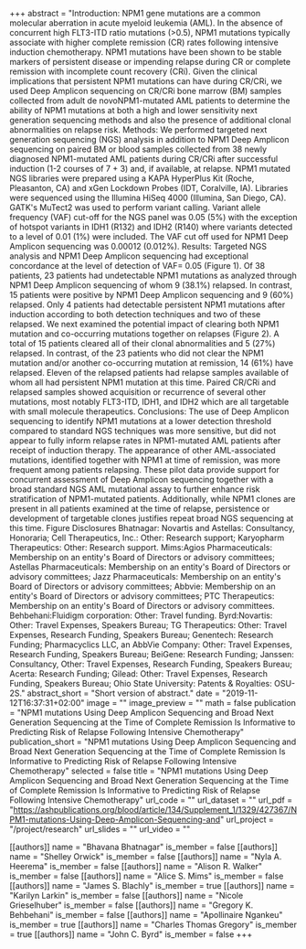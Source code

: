 +++
abstract = "Introduction: NPM1 gene mutations are a common molecular aberration in acute myeloid leukemia (AML). In the absence of concurrent high FLT3-ITD ratio mutations (>0.5), NPM1 mutations typically associate with higher complete remission (CR) rates following intensive induction chemotherapy. NPM1 mutations have been shown to be stable markers of persistent disease or impending relapse during CR or complete remission with incomplete count recovery (CRi). Given the clinical implications that persistent NPM1 mutations can have during CR/CRi, we used Deep Amplicon sequencing on CR/CRi bone marrow (BM) samples collected from adult de novoNPM1-mutated AML patients to determine the ability of NPM1 mutations at both a high and lower sensitivity next generation sequencing methods and also the presence of additional clonal abnormalities on relapse risk. Methods: We performed targeted next generation sequencing (NGS) analysis in addition to NPM1 Deep Amplicon sequencing on paired BM or blood samples collected from 38 newly diagnosed NPM1-mutated AML patients during CR/CRi after successful induction (1-2 courses of 7 + 3) and, if available, at relapse. NPM1 mutated NGS libraries were prepared using a KAPA HyperPlus Kit (Roche, Pleasanton, CA) and xGen Lockdown Probes (IDT, Coralville, IA). Libraries were sequenced using the Illumina HiSeq 4000 (Illumina, San Diego, CA). GATK's MuTect2 was used to perform variant calling. Variant allele frequency (VAF) cut-off for the NGS panel was 0.05 (5%) with the exception of hotspot variants in IDH1 (R132) and IDH2 (R140) where variants detected to a level of 0.01 (1%) were included. The VAF cut off used for NPM1 Deep Amplicon sequencing was 0.00012 (0.012%). Results: Targeted NGS analysis and NPM1 Deep Amplicon sequencing had exceptional concordance at the level of detection of VAF= 0.05 (Figure 1). Of 38 patients, 23 patients had undetectable NPM1 mutations as analyzed through NPM1 Deep Amplicon sequencing of whom 9 (38.1%) relapsed. In contrast, 15 patients were positive by NPM1 Deep Amplicon sequencing and 9 (60%) relapsed. Only 4 patients had detectable persistent NPM1 mutations after induction according to both detection techniques and two of these relapsed. We next examined the potential impact of clearing both NPM1 mutation and co-occurring mutations together on relapses (Figure 2). A total of 15 patients cleared all of their clonal abnormalities and 5 (27%) relapsed. In contrast, of the 23 patients who did not clear the NPM1 mutation and/or another co-occurring mutation at remission, 14 (61%) have relapsed. Eleven of the relapsed patients had relapse samples available of whom all had persistent NPM1 mutation at this time. Paired CR/CRi and relapsed samples showed acquisition or recurrence of several other mutations, most notably FLT3-ITD, IDH1, and IDH2 which are all targetable with small molecule therapeutics. Conclusions: The use of Deep Amplicon sequencing to identify NPM1 mutations at a lower detection threshold compared to standard NGS techniques was more sensitive, but did not appear to fully inform relapse rates in NPM1-mutated AML patients after receipt of induction therapy. The appearance of other AML-associated mutations, identified together with NPM1 at time of remission, was more frequent among patients relapsing. These pilot data provide support for concurrent assessment of Deep Amplicon sequencing together with a broad standard NGS AML mutational assay to further enhance risk stratification of NPM1-mutated patients. Additionally, while NPM1 clones are present in all patients examined at the time of relapse, persistence or development of targetable clones justifies repeat broad NGS sequencing at this time. Figure Disclosures Bhatnagar: Novartis and Astellas: Consultancy, Honoraria; Cell Therapeutics, Inc.: Other: Research support; Karyopharm Therapeutics: Other: Research support. Mims:Agios Pharmaceuticals: Membership on an entity's Board of Directors or advisory committees; Astellas Pharmaceuticals: Membership on an entity's Board of Directors or advisory committees; Jazz Pharmaceuticals: Membership on an entity's Board of Directors or advisory committees; Abbvie: Membership on an entity's Board of Directors or advisory committees; PTC Therapeutics: Membership on an entity's Board of Directors or advisory committees. Behbehani:Fluidigm corporation: Other: Travel funding. Byrd:Novartis: Other: Travel Expenses, Speakers Bureau; TG Therapeutics: Other: Travel Expenses, Research Funding, Speakers Bureau; Genentech: Research Funding; Pharmacyclics LLC, an AbbVie Company: Other: Travel Expenses, Research Funding, Speakers Bureau; BeiGene: Research Funding; Janssen: Consultancy, Other: Travel Expenses, Research Funding, Speakers Bureau; Acerta: Research Funding; Gilead: Other: Travel Expenses, Research Funding, Speakers Bureau; Ohio State University: Patents & Royalties: OSU-2S."
abstract_short = "Short version of abstract."
date = "2019-11-12T16:37:31+02:00"
image = ""
image_preview = ""
math = false
publication = "NPM1 mutations Using Deep Amplicon Sequencing and Broad Next Generation Sequencing at the Time of Complete Remission Is Informative to Predicting Risk of Relapse Following Intensive Chemotherapy"
publication_short = "NPM1 mutations Using Deep Amplicon Sequencing and Broad Next Generation Sequencing at the Time of Complete Remission Is Informative to Predicting Risk of Relapse Following Intensive Chemotherapy"
selected = false
title = "NPM1 mutations Using Deep Amplicon Sequencing and Broad Next Generation Sequencing at the Time of Complete Remission Is Informative to Predicting Risk of Relapse Following Intensive Chemotherapy"
url_code = ""
url_dataset = ""
url_pdf = "https://ashpublications.org/blood/article/134/Supplement_1/1329/427367/NPM1-mutations-Using-Deep-Amplicon-Sequencing-and"
url_project = "/project/research"
url_slides = ""
url_video = ""

[[authors]]
    name = "Bhavana Bhatnagar"
    is_member = false
[[authors]]
    name = "Shelley Orwick"
    is_member = false
[[authors]]
    name = "Nyla A. Heerema"
    is_member = false
[[authors]]
    name = "Alison R. Walker"
    is_member = false
[[authors]]
    name = "Alice S. Mims"
    is_member = false
[[authors]]
    name = "James S. Blachly"
    is_member = true
[[authors]]
    name = "Karilyn Larkin"
    is_member = false
[[authors]]
    name = "Nicole Grieselhuber"
    is_member = false
[[authors]]
    name = "Gregory K. Behbehani"
    is_member = false
[[authors]]
    name = "Apollinaire Ngankeu"
    is_member = true
[[authors]]
    name = "Charles Thomas Gregory"
    is_member = true
[[authors]]
    name = "John C. Byrd"
    is_member = false
+++